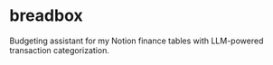 # breadbox
Budgeting assistant for my Notion finance tables with LLM-powered transaction categorization.
